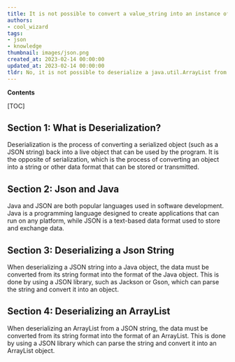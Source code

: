```yaml
---
title: It is not possible to convert a value_string into an instance of java.util.arraylist
authors:
- cool_wizard
tags:
- json
- knowledge
thumbnail: images/json.png
created_at: 2023-02-14 00:00:00
updated_at: 2023-02-14 00:00:00
tldr: No, it is not possible to deserialize a java.util.ArrayList from a VALUE\_STRING in JSON.
---
```


**Contents**

[TOC]

## Section 1: What is Deserialization?
Deserialization is the process of converting a serialized object (such as a JSON string) back into a live object that can be used by the program. It is the opposite of serialization, which is the process of converting an object into a string or other data format that can be stored or transmitted.

## Section 2: Json and Java
Java and JSON are both popular languages used in software development. Java is a programming language designed to create applications that can run on any platform, while JSON is a text-based data format used to store and exchange data.

## Section 3: Deserializing a Json String
When deserializing a JSON string into a Java object, the data must be converted from its string format into the format of the Java object. This is done by using a JSON library, such as Jackson or Gson, which can parse the string and convert it into an object.

## Section 4: Deserializing an ArrayList
When deserializing an ArrayList from a JSON string, the data must be converted from its string format into the format of an ArrayList. This is done by using a JSON library which can parse the string and convert it into an ArrayList object.
